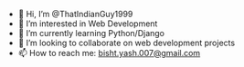 - 👋 Hi, I’m @ThatIndianGuy1999
- 👀 I’m interested in Web Development
- 🌱 I’m currently learning Python/Django
- 💞️ I’m looking to collaborate on web development projects
- 📫 How to reach me: bisht.yash.007@gmail.com

<!---
ThatIndianGuy1999/ThatIndianGuy1999 is a ✨ special ✨ repository because its `README.md` (this file) appears on your GitHub profile.
You can click the Preview link to take a look at your changes.
--->

